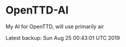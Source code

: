 # OpenTTD-AI
My AI for OpenTTD, will use primarily air

Latest backup: Sun Aug 25 00:43:01 UTC 2019
